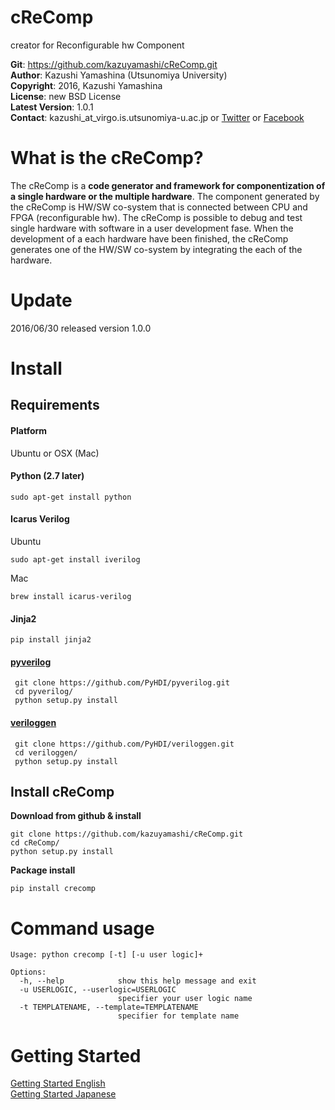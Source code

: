 # cReComp

creator for Reconfigurable hw Component  
  
**Git**:         https://github.com/kazuyamashi/cReComp.git  
**Author**:      Kazushi Yamashina (Utsunomiya University)  
**Copyright**:   2016, Kazushi Yamashina  
**License**:      new BSD License   
**Latest Version**: 1.0.1  
**Contact**: 	 kazushi_at_virgo.is.utsunomiya-u.ac.jp  or [Twitter](https://twitter.com/KazushihsuzaK) or [Facebook](https://www.facebook.com/kazushi.yamashina?fref=nf)


# What is the cReComp?

The cReComp is a **code generator and framework for componentization of a single hardware or the multiple hardware**. The component generated by the cReComp is HW/SW co-system that is connected between CPU and FPGA (reconfigurable hw). The cReComp is possible to debug and test single hardware with software in a user development fase. When the development of a each hardware have been finished, the cReComp generates one of the HW/SW co-system by integrating the each of the hardware.

# Update

2016/06/30 released version 1.0.0

# Install

## Requirements

#### Platform

Ubuntu or OSX (Mac)  

#### Python (2.7 later)  

```
sudo apt-get install python
```

#### Icarus Verilog  

Ubuntu

```
sudo apt-get install iverilog
```

Mac

```
brew install icarus-verilog
```

#### Jinja2  

```
pip install jinja2
```

#### [pyverilog](https://github.com/PyHDI/pyverilog)  

```
 git clone https://github.com/PyHDI/pyverilog.git
 cd pyverilog/
 python setup.py install
```

#### [veriloggen](https://github.com/PyHDI/veriloggen)  

```
 git clone https://github.com/PyHDI/veriloggen.git
 cd veriloggen/
 python setup.py install
```


## Install cReComp

**Download from github & install**

```
git clone https://github.com/kazuyamashi/cReComp.git
cd cReComp/
python setup.py install
```

**Package install**

```
pip install crecomp
```

# Command usage

```
Usage: python crecomp [-t] [-u user logic]+

Options:
  -h, --help            show this help message and exit
  -u USERLOGIC, --userlogic=USERLOGIC
                        specifier your user logic name
  -t TEMPLATENAME, --template=TEMPLATENAME
                        specifier for template name
```

# Getting Started

[Getting Started English](https://kazuyamashi.github.io/crecomp_doc/getting_started_en.html)  
[Getting Started Japanese](https://kazuyamashi.github.io/crecomp_doc/getting_started_jp.html)  
